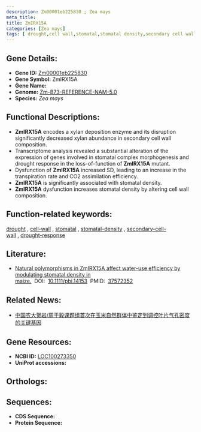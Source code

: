 ```yaml
---
description: Zm00001eb225830 ; Zea mays
meta_title:
title: ZmIRX15A
categories: [Zea mays]
tags: [ drought,cell wall,stomatal,stomatal density,secondary cell wall,drought response ]
---
```


## Gene Details:
- **Gene ID:**	[Zm00001eb225830](https://www.maizegdb.org/gene_center/gene/Zm00001eb225830)
- **Gene Symbol:** ZmIRX15A
- **Gene Name:** 
- **Genome:** [Zm-B73-REFERENCE-NAM-5.0](https://www.maizegdb.org/genome/assembly/Zm-B73-REFERENCE-NAM-5.0)
- **Species:** *Zea mays*

## Functional Descriptions:
   - **ZmIRX15A** encodes a xylan deposition enzyme and its disruption significantly decreased xylan abundance in secondary cell wall composition.
   - Transcriptome analysis revealed a substantial alteration of the expression of genes involved in stomatal complex morphogenesis and drought response in the loss-of-function of **ZmIRX15A** mutant.
   - Dysfunction of **ZmIRX15A** increased SD, leading to an increase in the transpiration rate and CO2 assimilation efficiency.
   - **ZmIRX15A** is significantly associated with stomatal density.
   - **ZmIRX15A** dysfunction increases stomatal density by altering cell wall composition.

## Function-related keywords:
[drought](/tags/drought/)&nbsp;,&nbsp;[cell-wall](/tags/cell-wall/)&nbsp;,&nbsp;[stomatal](/tags/stomatal/)&nbsp;,&nbsp;[stomatal-density](/tags/stomatal-density/)&nbsp;,&nbsp;[secondary-cell-wall](/tags/secondary-cell-wall/)&nbsp;,&nbsp;[drought-response](/tags/drought-response/)

## Literature:
   - [Natural polymorphisms in ZmIRX15A affect water-use efficiency by modulating stomatal density in maize.]( https://onlinelibrary.wiley.com/doi/10.1111/pbi.14153)&nbsp;&nbsp;DOI:&nbsp;&nbsp;[10.1111/pbi.14153](https://onlinelibrary.wiley.com/doi/10.1111/pbi.14153)&nbsp;&nbsp;PMID:&nbsp;&nbsp;[37572352](https://pubmed.ncbi.nlm.nih.gov/37572352/)

## Related News:
   - [中国农大贺岩/周于毅课题组首次在玉米自然群体中鉴定到调控叶片气孔密度的关键基因](https://mp.weixin.qq.com/s?__biz=MzIyOTY2NDYyNQ==&mid=2247578874&idx=2&sn=a08cd65fce6e08e1094b085ba88d41ca&chksm=e90dae2dbb4513c3f1da2f4513953c31b2afead986a39267fed3879eef341855f0567127d741&scene=27#wechat_redirect)

## Gene Resources:
- **NCBI ID:** [LOC100273350](https://www.ncbi.nlm.nih.gov/gene/?term=LOC100273350)
- **UniProt accessions:** [](https://www.uniprot.org/uniprotkb//entry)

## Orthologs:

## Sequences:
- **CDS Sequence:**
- **Protein Sequence:**
